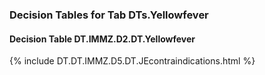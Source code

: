 ### Decision Tables for Tab  DTs.Yellowfever
#### Decision Table DT.IMMZ.D2.DT.Yellowfever
{% include DT.DT.IMMZ.D5.DT.JEcontraindications.html %}

